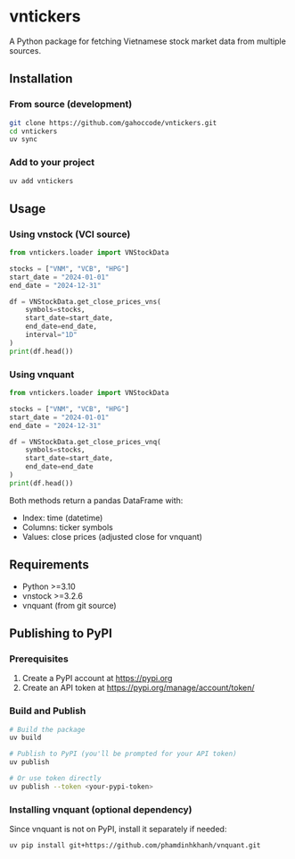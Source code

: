# vntickers

A Python package for fetching Vietnamese stock market data from multiple sources.

## Installation

### From source (development)

```bash
git clone https://github.com/gahoccode/vntickers.git
cd vntickers
uv sync
```

### Add to your project

```bash
uv add vntickers
```

## Usage

### Using vnstock (VCI source)

```python
from vntickers.loader import VNStockData

stocks = ["VNM", "VCB", "HPG"]
start_date = "2024-01-01"
end_date = "2024-12-31"

df = VNStockData.get_close_prices_vns(
    symbols=stocks,
    start_date=start_date,
    end_date=end_date,
    interval="1D"
)
print(df.head())
```

### Using vnquant

```python
from vntickers.loader import VNStockData

stocks = ["VNM", "VCB", "HPG"]
start_date = "2024-01-01"
end_date = "2024-12-31"

df = VNStockData.get_close_prices_vnq(
    symbols=stocks,
    start_date=start_date,
    end_date=end_date
)
print(df.head())
```

Both methods return a pandas DataFrame with:
- Index: time (datetime)
- Columns: ticker symbols
- Values: close prices (adjusted close for vnquant)

## Requirements

- Python >=3.10
- vnstock >=3.2.6
- vnquant (from git source)

## Publishing to PyPI

### Prerequisites
1. Create a PyPI account at https://pypi.org
2. Create an API token at https://pypi.org/manage/account/token/

### Build and Publish

```bash
# Build the package
uv build

# Publish to PyPI (you'll be prompted for your API token)
uv publish

# Or use token directly
uv publish --token <your-pypi-token>
```

### Installing vnquant (optional dependency)

Since vnquant is not on PyPI, install it separately if needed:

```bash
uv pip install git+https://github.com/phamdinhkhanh/vnquant.git
```
